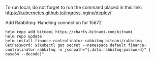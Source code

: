



To run local, do not forget to run the command placed in this link:
https://kubernetes.github.io/ingress-nginx/deploy/


Add Rabbitmq:
Handling connection for 15672
```
helm repo add bitnami https://charts.bitnami.com/bitnami
helm repo update
helm install finance-controlinator-rabbitmq bitnami/rabbitmq
GetPassword: $(kubectl get secret --namespace default finance-controlinator-rabbitmq -o jsonpath="{.data.rabbitmq-password}" | base64 --decode)"
```
